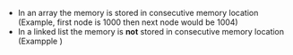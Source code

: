 - In an array the memory is stored in consecutive memory location (Example, first node is 1000 then next node would be 1004)
- In a linked list the memory is **not** stored in consecutive memory location (Exampple )
